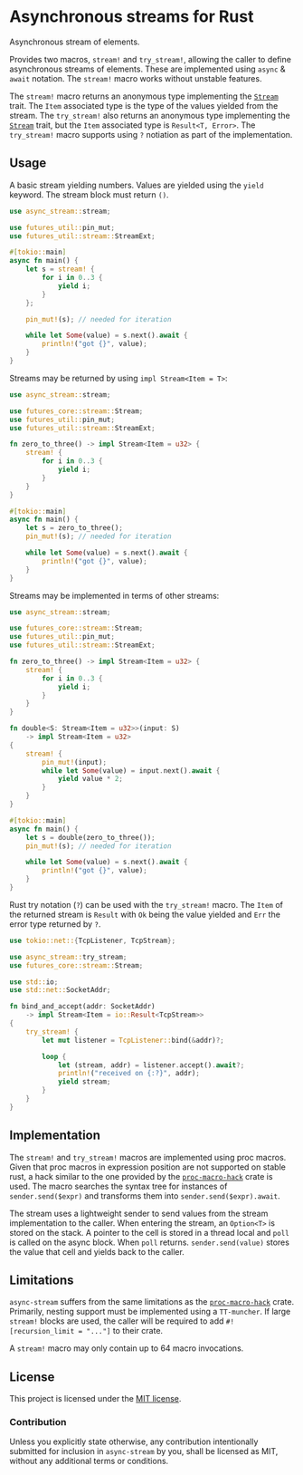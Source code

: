 # Asynchronous streams for Rust

Asynchronous stream of elements.

Provides two macros, `stream!` and `try_stream!`, allowing the caller to
define asynchronous streams of elements. These are implemented using `async`
& `await` notation. The `stream!` macro works without unstable features.

The `stream!` macro returns an anonymous type implementing the [`Stream`]
trait. The `Item` associated type is the type of the values yielded from the
stream. The `try_stream!` also returns an anonymous type implementing the
[`Stream`] trait, but the `Item` associated type is `Result<T, Error>`. The
`try_stream!` macro supports using `?` notiation as part of the
implementation.

## Usage

A basic stream yielding numbers. Values are yielded using the `yield`
keyword. The stream block must return `()`.

```rust
use async_stream::stream;

use futures_util::pin_mut;
use futures_util::stream::StreamExt;

#[tokio::main]
async fn main() {
    let s = stream! {
        for i in 0..3 {
            yield i;
        }
    };

    pin_mut!(s); // needed for iteration

    while let Some(value) = s.next().await {
        println!("got {}", value);
    }
}
```

Streams may be returned by using `impl Stream<Item = T>`:

```rust
use async_stream::stream;

use futures_core::stream::Stream;
use futures_util::pin_mut;
use futures_util::stream::StreamExt;

fn zero_to_three() -> impl Stream<Item = u32> {
    stream! {
        for i in 0..3 {
            yield i;
        }
    }
}

#[tokio::main]
async fn main() {
    let s = zero_to_three();
    pin_mut!(s); // needed for iteration

    while let Some(value) = s.next().await {
        println!("got {}", value);
    }
}
```

Streams may be implemented in terms of other streams:

```rust
use async_stream::stream;

use futures_core::stream::Stream;
use futures_util::pin_mut;
use futures_util::stream::StreamExt;

fn zero_to_three() -> impl Stream<Item = u32> {
    stream! {
        for i in 0..3 {
            yield i;
        }
    }
}

fn double<S: Stream<Item = u32>>(input: S)
    -> impl Stream<Item = u32>
{
    stream! {
        pin_mut!(input);
        while let Some(value) = input.next().await {
            yield value * 2;
        }
    }
}

#[tokio::main]
async fn main() {
    let s = double(zero_to_three());
    pin_mut!(s); // needed for iteration

    while let Some(value) = s.next().await {
        println!("got {}", value);
    }
}
```

Rust try notation (`?`) can be used with the `try_stream!` macro. The `Item`
of the returned stream is `Result` with `Ok` being the value yielded and
`Err` the error type returned by `?`.

```rust
use tokio::net::{TcpListener, TcpStream};

use async_stream::try_stream;
use futures_core::stream::Stream;

use std::io;
use std::net::SocketAddr;

fn bind_and_accept(addr: SocketAddr)
    -> impl Stream<Item = io::Result<TcpStream>>
{
    try_stream! {
        let mut listener = TcpListener::bind(&addr)?;

        loop {
            let (stream, addr) = listener.accept().await?;
            println!("received on {:?}", addr);
            yield stream;
        }
    }
}
```

## Implementation

The `stream!` and `try_stream!` macros are implemented using proc macros.
Given that proc macros in expression position are not supported on stable
rust, a hack similar to the one provided by the [`proc-macro-hack`] crate is
used. The macro searches the syntax tree for instances of `sender.send($expr)` and
transforms them into `sender.send($expr).await`.

The stream uses a lightweight sender to send values from the stream
implementation to the caller. When entering the stream, an `Option<T>` is
stored on the stack. A pointer to the cell is stored in a thread local and
`poll` is called on the async block. When `poll` returns.
`sender.send(value)` stores the value that cell and yields back to the
caller.

## Limitations

`async-stream` suffers from the same limitations as the [`proc-macro-hack`]
crate. Primarily, nesting support must be implemented using a `TT-muncher`.
If large `stream!` blocks are used, the caller will be required to add
`#![recursion_limit = "..."]` to their crate.

A `stream!` macro may only contain up to 64 macro invocations.

[`Stream`]: https://docs.rs/futures-core/*/futures_core/stream/trait.Stream.html
[`proc-macro-hack`]: https://github.com/dtolnay/proc-macro-hack/

## License

This project is licensed under the [MIT license](LICENSE).

### Contribution

Unless you explicitly state otherwise, any contribution intentionally submitted
for inclusion in `async-stream` by you, shall be licensed as MIT, without any
additional terms or conditions.
